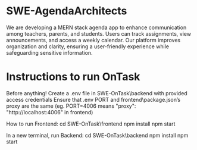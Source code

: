 # SWE-AgendaArchitects
We are developing a MERN stack agenda app to enhance communication among teachers, parents, and students. Users can track assignments, view announcements, and access a weekly calendar. Our platform improves organization and clarity, ensuring a user-friendly experience while safeguarding sensitive information.


# Instructions to run OnTask
Before anything!
    Create a .env file in SWE-OnTask\backend with provided access credentials
    Ensure that .env PORT and frontend\package.json’s proxy are the same (eg. PORT=4006 means "proxy": "http://localhost:4006" in frontend)

How to run Frontend:
    cd SWE-OnTask\frontend
    npm install
    npm start

In a new terminal, run Backend:
    cd SWE-OnTask\backend
    npm install
    npm start
